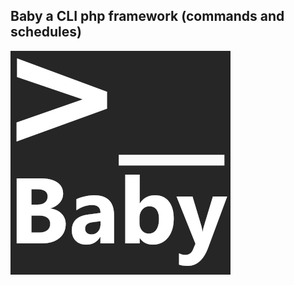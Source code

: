 ## Baby a CLI php framework (commands and schedules)

[![Baby Logo](https://raw.githubusercontent.com/rreynaldo/baby/main/logo.png)](https://github.com/rreynaldo/baby)




